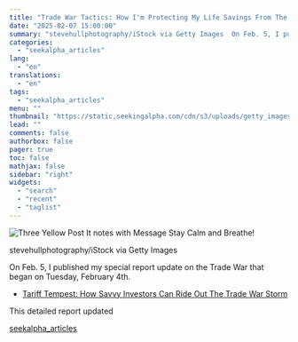 ```yaml
---
title: "Trade War Tactics: How I'm Protecting My Life Savings From The Worst Case Scenario"
date: "2025-02-07 15:00:00"
summary: "stevehullphotography/iStock via Getty Images  On Feb. 5, I published my special report update on the Trade War that began on Tuesday, February 4th. Tariff Tempest: How Savvy Investors Can Ride Out The Trade War Storm This detailed report updated"
categories:
  - "seekalpha_articles"
lang:
  - "en"
translations:
  - "en"
tags:
  - "seekalpha_articles"
menu: ""
thumbnail: "https://static.seekingalpha.com/cdn/s3/uploads/getty_images/908391760/image_908391760.jpg"
lead: ""
comments: false
authorbox: false
pager: true
toc: false
mathjax: false
sidebar: "right"
widgets:
  - "search"
  - "recent"
  - "taglist"
---
```


![Three Yellow Post It notes with Message Stay Calm and Breathe!](https://static.seekingalpha.com/cdn/s3/uploads/getty_images/908391760/image_908391760.jpg?io=getty-c-w750) 



stevehullphotography/iStock via Getty Images





On Feb. 5, I published my special report update on the Trade War that began on Tuesday, February 4th.

* [Tariff Tempest: How Savvy Investors Can Ride Out The Trade War Storm](https://seekingalpha.com/article/4755277-tariff-tempest-how-savvy-investors-can-ride-out-the-trade-war-storm)

This detailed report updated

[seekalpha_articles](https://seekingalpha.com/article/4755462-trade-war-tactics-protecting-life-savings-from-worst-case-scenario)
